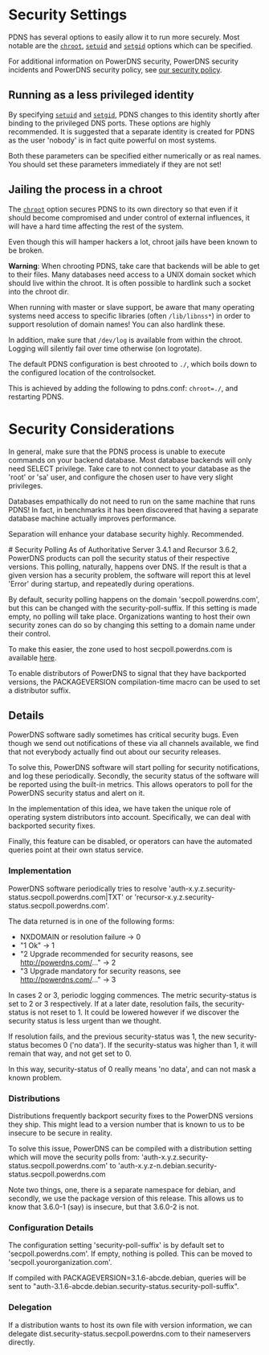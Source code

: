 # Security Settings
PDNS has several options to easily allow it to run more securely. Most notable are the [`chroot`](../authoritative/settings.md#chroot), [`setuid`](../authoritative/settings.md#setuid) and [`setgid`](../authoritative/settings.md#setgid) options which can be specified.

For additional information on PowerDNS security, PowerDNS security incidents and PowerDNS security policy, see [our security policy](../security/index.md).

## Running as a less privileged identity

By specifying [`setuid`](../authoritative/settings.md#setuid) and [`setgid`](../authoritative/settings.md#setgid), PDNS changes to this identity shortly after binding to the privileged DNS ports. These options are highly recommended. It is suggested that a separate identity is created for PDNS as the user 'nobody' is in fact quite powerful on most systems.

Both these parameters can be specified either numerically or as real names. You should set these parameters immediately if they are not set!

## Jailing the process in a chroot

The [`chroot`](../authoritative/settings.md#chroot) option secures PDNS to its own directory so that even if it should become compromised and under control of external influences, it will have a hard time affecting the rest of the system.

Even though this will hamper hackers a lot, chroot jails have been known to be broken.

**Warning**: When chrooting PDNS, take care that backends will be able to get to their files. Many databases need access to a UNIX domain socket which should live within the chroot. It is often possible to hardlink such a socket into the chroot dir.

When running with master or slave support, be aware that many operating systems need access to specific libraries (often `/lib/libnss*`) in order to support resolution of domain names! You can also hardlink these.

In addition, make sure that `/dev/log` is available from within the chroot. Logging will silently fail over time otherwise (on logrotate).

The default PDNS configuration is best chrooted to `./`, which boils down to the configured location of the controlsocket.

This is achieved by adding the following to pdns.conf: `chroot=./`, and restarting PDNS.

# Security Considerations
In general, make sure that the PDNS process is unable to execute commands on your backend database. Most database backends will only need SELECT privilege. Take care to not connect to your database as the 'root' or 'sa' user, and configure the chosen user to have very slight privileges.

Databases empathically do not need to run on the same machine that runs PDNS! In fact, in benchmarks it has been discovered that having a separate database machine actually improves performance.

Separation will enhance your database security highly. Recommended.

# Security Polling
As of Authoritative Server 3.4.1 and Recursor 3.6.2, PowerDNS products can poll the security status of their respective versions. This polling, naturally, happens over DNS. If the result is that a given version has a security problem, the software will report this at level 'Error' during startup, and repeatedly during operations.

By default, security polling happens on the domain 'secpoll.powerdns.com', but this can be changed with the security-poll-suffix. If this setting is made empty, no polling will take place. Organizations wanting to host their own security zones can do so by changing this setting to a domain name under their control.

To make this easier, the zone used to host secpoll.powerdns.com is available [here](https://github.com/PowerDNS/pdns/blob/master/pdns/docs/secpoll.zone).

To enable distributors of PowerDNS to signal that they have backported versions, the PACKAGEVERSION compilation-time macro can be used to set a distributor suffix.

## Details
PowerDNS software sadly sometimes has critical security bugs. Even though we send out notifications of these via all channels available, we find that not everybody actually find out about our security releases.

To solve this, PowerDNS software will start polling for security notifications, and log these periodically. Secondly, the security status of the software will be reported using the built-in metrics. This allows operators to poll for the PowerDNS security status and alert on it.

In the implementation of this idea, we have taken the unique role of operating system distributors into account. Specifically, we can deal with backported security fixes.

Finally, this feature can be disabled, or operators can have the automated queries point at their own status service.

### Implementation
PowerDNS software periodically tries to resolve 'auth-x.y.z.security-status.secpoll.powerdns.com|TXT' or 'recursor-x.y.z.security-status.secpoll.powerdns.com'.

The data returned is in one of the following forms:

* NXDOMAIN or resolution failure -> 0
* "1 Ok" -> 1
* "2 Upgrade recommended for security reasons, see http://powerdns.com/..." -> 2
* "3 Upgrade mandatory for security reasons, see http://powerdns.com/..." -> 3

In cases 2 or 3, periodic logging commences. The metric security-status is set to 2 or 3 respectively. If at a later date, resolution fails, the security-status is not reset to 1. It could be lowered however if we discover the security status is less urgent than we thought.

If resolution fails, and the previous security-status was 1, the new security-status becomes 0 ('no data'). If the security-status was higher than 1, it will remain that way, and not get set to 0.

In this way, security-status of 0 really means 'no data', and can not mask a known problem.

### Distributions
Distributions frequently backport security fixes to the PowerDNS versions they ship. This might lead to a version number that is known to us to be insecure to be secure in reality.

To solve this issue, PowerDNS can be compiled with a distribution setting which will move the security polls from: 'auth-x.y.z.security-status.secpoll.powerdns.com' to 'auth-x.y.z-n.debian.security-status.secpoll.powerdns.com

Note two things, one, there is a separate namespace for debian, and secondly, we use the package version of this release. This allows us to know that 3.6.0-1 (say) is insecure, but that 3.6.0-2 is not.

### Configuration Details
The configuration setting 'security-poll-suffix' is by default set to 'secpoll.powerdns.com'. If empty, nothing is polled. This can be moved to 'secpoll.yourorganization.com'.

If compiled with PACKAGEVERSION=3.1.6-abcde.debian, queries will be sent to "auth-3.1.6-abcde.debian.security-status.security-poll-suffix".

### Delegation
If a distribution wants to host its own file with version information, we can delegate dist.security-status.secpoll.powerdns.com to their nameservers directly.
